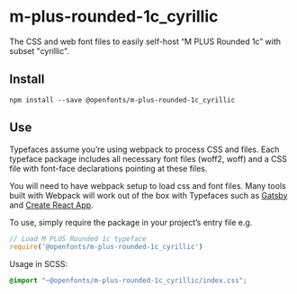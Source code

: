
# m-plus-rounded-1c_cyrillic

The CSS and web font files to easily self-host “M PLUS Rounded 1c” with subset "cyrillic".

## Install

`npm install --save @openfonts/m-plus-rounded-1c_cyrillic`

## Use

Typefaces assume you’re using webpack to process CSS and files. Each typeface
package includes all necessary font files (woff2, woff) and a CSS file with
font-face declarations pointing at these files.

You will need to have webpack setup to load css and font files. Many tools built
with Webpack will work out of the box with Typefaces such as [Gatsby](https://github.com/gatsbyjs/gatsby)
and [Create React App](https://github.com/facebookincubator/create-react-app).

To use, simply require the package in your project’s entry file e.g.

```javascript
// Load M PLUS Rounded 1c typeface
require('@openfonts/m-plus-rounded-1c_cyrillic')
```

Usage in SCSS:
```scss
@import "~@openfonts/m-plus-rounded-1c_cyrillic/index.css";
```
